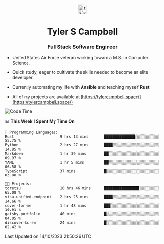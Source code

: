 <p align="center">
<a href="https://www.linkedin.com/in/t36campbell" target="blank"><img align="center" src="https://ik.imagekit.io/t36campbell/Portfolio/linkedin.png.original_m8bbGgPh6.png" alt="t36campbell" height="30" width="30" /></a>
</p>
<h1 align="center">Tyler S Campbell</h1>
<h3 align="center">Full Stack Software Engineer</h3>

* United States Air Force veteran working toward a M.S. in Computer Science.

* Quick study, eager to cultivate the skills needed to become an elite developer.

* Currently automating my life with **Ansible** and teaching myself **Rust**

* All of my projects are available at [https://tylercampbell.space/](https://tylercampbell.space/)

<!--START_SECTION:waka-->
![Code Time](http://img.shields.io/badge/Code%20Time-2%2C888%20hrs%2054%20mins-blue)

📊 **This Week I Spent My Time On** 

```text
💬 Programming Languages: 
Rust                     9 hrs 13 mins       ██████████████░░░░░░░░░░░   55.75 % 
Python                   2 hrs 27 mins       ████░░░░░░░░░░░░░░░░░░░░░   14.85 % 
Markdown                 1 hr 39 mins        ██░░░░░░░░░░░░░░░░░░░░░░░   09.97 % 
YAML                     1 hr 5 mins         ██░░░░░░░░░░░░░░░░░░░░░░░   06.58 % 
TypeScript               37 mins             █░░░░░░░░░░░░░░░░░░░░░░░░   03.80 % 

🐱‍💻 Projects: 
toretsu                  10 hrs 46 mins      ████████████████░░░░░░░░░   65.08 % 
visa-unified-endpoint    2 hrs 25 mins       ████░░░░░░░░░░░░░░░░░░░░░   14.66 % 
cover-for-me             1 hr 48 mins        ███░░░░░░░░░░░░░░░░░░░░░░   10.91 % 
gatsby-portfolio         40 mins             █░░░░░░░░░░░░░░░░░░░░░░░░   04.05 % 
discover-bc-sw           24 mins             █░░░░░░░░░░░░░░░░░░░░░░░░   02.42 % 
```


 Last Updated on 14/10/2023 21:50:26 UTC
<!--END_SECTION:waka-->
